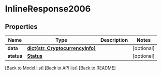 # InlineResponse2006

## Properties
Name | Type | Description | Notes
------------ | ------------- | ------------- | -------------
**data** | [**dict(str, CryptocurrencyInfo)**](CryptocurrencyInfo.md) |  | [optional] 
**status** | [**Status**](Status.md) |  | [optional] 

[[Back to Model list]](../README.md#documentation-for-models) [[Back to API list]](../README.md#documentation-for-api-endpoints) [[Back to README]](../README.md)


